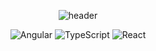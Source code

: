<div align="center" >

![header](https://capsule-render.vercel.app/api?type=waving&color=gradient&height=200&section=header&text=wookchang&fontSize=80&animation=fadeIn&fontAlign=70&fontAlignY=40)




<img alt="Angular" src = "https://img.shields.io/badge/Angular-%23c83323.svg?style=for-the-badge&logo=Angular&logoColor=white" />
<img alt="TypeScript" src = "https://img.shields.io/badge/TypeScript-%231572B6.svg?style=for-the-badge&logo=TypeScript&logoColor=white" />
<img alt="React" src="https://img.shields.io/badge/react-%2320232a.svg?style=for-the-badge&logo=react&logoColor=%2361DAFB" />
  
</div>
  
<!--
**wook95/wook95** is a ✨ _special_ ✨ repository because its `README.md` (this file) appears on your GitHub profile.

Here are some ideas to get you started:

- 🔭 I’m currently working on ...
- 🌱 I’m currently learning ...
- 👯 I’m looking to collaborate on ...
- 🤔 I’m looking for help with ...
- 💬 Ask me about ...
- 📫 How to reach me: ...
- 😄 Pronouns: ...
- ⚡ Fun fact: ...
-->
